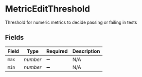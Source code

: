 # MetricEditThreshold

Threshold for numeric metrics to decide passing or failing in tests


## Fields

| Field              | Type               | Required           | Description        |
| ------------------ | ------------------ | ------------------ | ------------------ |
| `max`              | *number*           | :heavy_minus_sign: | N/A                |
| `min`              | *number*           | :heavy_minus_sign: | N/A                |